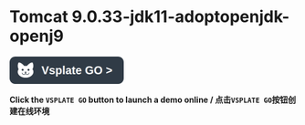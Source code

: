 # Tomcat 9.0.33-jdk11-adoptopenjdk-openj9

<a href="https://www.vsplate.com/?docker-compose=https://github.com/vsplate/dcenvs/tomcat/9.0.33-jdk11-adoptopenjdk-openj9"><img alt="VSPLATE GO" src="https://raw.githubusercontent.com/vsplate/images/master/vsgo_btn.png" width="200px"></a>

**Click the `VSPLATE GO` button to launch a demo online / 点击`VSPLATE GO`按钮创建在线环境**
